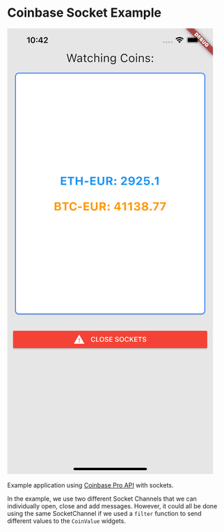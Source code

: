 # Coinbase Socket Example


![Screenshot](screenshot/screenshot.png)

Example application using [Coinbase Pro API](https://pro.coinbase.com/) with
sockets.

In the example, we use two different Socket Channels that we can individually
open, close and add messages. However, it could all be done using the same
SocketChannel if we used a `filter` function to send different values to the
`CoinValue` widgets.